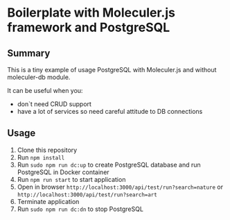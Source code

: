 # Boilerplate with Moleculer.js framework and PostgreSQL

## Summary
This is a tiny example of usage PostgreSQL with Moleculer.js and without moleculer-db module. 

It can be useful when you:
* don`t need CRUD support 
* have a lot of services so need careful attitude to DB connections

## Usage

1) Clone this repository
2) Run `npm install`
3) Run `sudo npm run dc:up` to create PostgreSQL database and run PostgreSQL in Docker container
4) Run `npm run start` to start application
5) Open in browser `http://localhost:3000/api/test/run?search=nature` or `http://localhost:3000/api/test/run?search=art`
6) Terminate application
7) Run `sudo npm run dc:dn` to stop PostgreSQL
